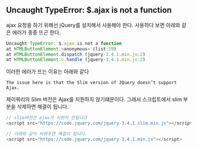 ## Uncaught TypeError: $.ajax is not a function

ajax 요청을 하기 위해선 jQuery를 설치해서 사용해야 한다. 사용하다 보면 아래와 같은 에러가 종종 뜨곤 한다.

```js
Uncaught TypeError: $.ajax is not a function
at HTMLButtonElement.<anonymous> (list:59)
at HTMLButtonElement.dispatch (jquery-3.4.1.min.js:2)
at HTMLButtonElement.v.handle (jquery-3.4.1.min.js:2)
```

이러한 에러가 뜨는 이유는 아래와 같다

```
The issue here is that the Slim version of JQuery doesn’t support Ajax. 
```

제이쿼리의 Slim 버전은 Ajax를 지원하지 않기떄문이다. 그래서 스크립트에서 slim 부분을 삭제하면 해결이 됩니다.

```js
// slim버전은 ajax가 지원이 안됩니다
<script src="https://code.jquery.com/jquery-3.4.1.slim.min.js"></script>

// 아래와 같이 바꿔주면 해결이 됩니다.
<script src="https://code.jquery.com/jquery-3.4.1.min.js"></script>
```